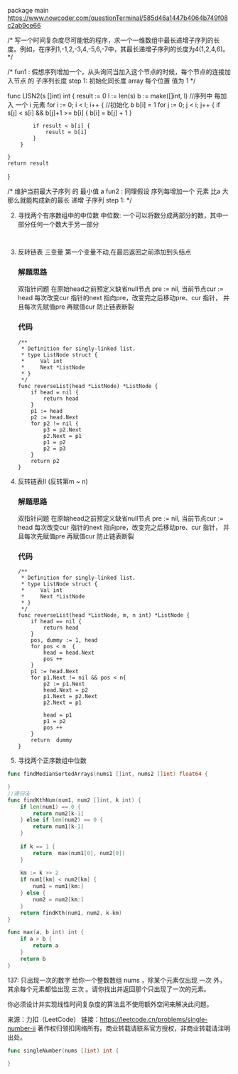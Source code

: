 package main
https://www.nowcoder.com/questionTerminal/585d46a1447b4064b749f08c2ab9ce66

/* 写一个时间复杂度尽可能低的程序，求一个一维数组中最长递增子序列的长度。例如，在序列1,-1,2,-3,4,-5,6,-7中，其最长递增子序列的长度为4(1,2,4,6)。
 */

/*
	fun1 : 假想序列增加一个，从头询问当加入这个节点的时候，每个节点的连接加入节点 的 子序列长度
	step 1: 初始化同长度 array 每个位置 值为 1
*/

func LISN2(s []int) int {
	result := 0
	l := len(s)
	b := make([]int, l)
	//序列中 每加入 一个 i 元素
	for i := 0; i < l; i++ {
		//初始化 b
		b[i] = 1
		for j := 0; j < i; j++ {
			if s[j] < s[i] && b[j]+1 >= b[i] {
				b[i] = b[j] + 1
			}

			if result < b[i] {
				result = b[i]
			}
		}

	}
	return result
}

/*
	维护当前最大子序列 的 最小值 a
	fun2 : 同理假设 序列每增加一个 元素 比a 大 那么就能构成新的最长 递增 子序列
	step 1:
*/

2. 寻找两个有序数组中的中位数
    中位数: 一个可以将数分成两部分的数，其中一部分任何一个数大于另一部分
    ```gotemplate
       
    ```

1. 反转链表 三变量 第一个变量不动,在最后返回之前添加到头结点
    ### 解题思路
    双指针问题
    在原始head之前预定义缺省null节点 pre := nil, 当前节点cur := head 每次改变cur 指针的next 指向pre，改变完之后移动pre、cur 指针，
    并且每次先赋值pre 再赋值cur 防止链表断裂
    
    ### 代码
    
    ```golang
    /**
     * Definition for singly-linked list.
     * type ListNode struct {
     *     Val int
     *     Next *ListNode
     * }
     */
    func reverseList(head *ListNode) *ListNode {
        if head = nil {
            return head
        }
        p1 := head
        p2 := head.Next
        for p2 != nil {
            p3 = p2.Next
            p2.Next = p1
            p1 = p2
            p2 = p3
        }
        return p2
    }
    ```
2. 反转链表II (反转第m ~ n)
    ### 解题思路
    双指针问题
    在原始head之前预定义缺省null节点 pre := nil, 当前节点cur := head 每次改变cur 指针的next 指向pre，改变完之后移动pre、cur 指针，
    并且每次先赋值pre 再赋值cur 防止链表断裂
    
    ### 代码
    
    ```golang
    /**
     * Definition for singly-linked list.
     * type ListNode struct {
     *     Val int
     *     Next *ListNode
     * }
     */
    func reverseList(head *ListNode, m, n int) *ListNode {
        if head == nil {
            return head
        }
        pos, dummy := 1, head
        for pos < m  {
            head = head.Next 
            pos ++
        }
        p1 := head.Next
        for p1.Next != nil && pos < n{
            p2 := p1.Next
            head.Next = p2
            p1.Next = p2.Next
            p2.Next = p1
            
            head = p1
            p1 = p2
            pos ++ 
        }
        return  dummy
    }
    ```

3. 寻找两个正序数组中位数

```go
func findMedianSortedArrays(nums1 []int, nums2 []int) float64 {

}
//递归法
func findKthNum(num1, num2 []int, k int) {
	if len(num1) == 0 {
		return num2[k-1]	
	} else if len(num2) == 0 {
		return num1[k-1]	
	}
	
	if k == 1 {
		return 	max(num1[0], num2[0])
	}	
	
	km := k >> 2
	if num1[km] < num2[km] {
		num1 = num1[km:]	
	} else {
		num2 = num2[km:]	
	}
	return findKth(num1, num2, k-km)
}

func max(a, b int) int {
	if a > b {
		return a
	}
	return b
}

```
137:
只出现一次的数字
给你一个整数数组 nums ，除某个元素仅出现 一次 外，其余每个元素都恰出现 三次 。请你找出并返回那个只出现了一次的元素。

你必须设计并实现线性时间复杂度的算法且不使用额外空间来解决此问题。

来源：力扣（LeetCode）
链接：https://leetcode.cn/problems/single-number-ii
著作权归领扣网络所有。商业转载请联系官方授权，非商业转载请注明出处。
```go
func singleNumber(nums []int) int {

}
```

